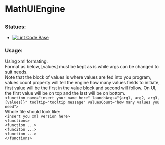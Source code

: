 # MathUIEngine
##  
### Statues:
- [![Lint Code Base](https://github.com/HenrySoftwareStudio/MathUIEngine/actions/workflows/QATool.yml/badge.svg)](https://github.com/HenrySoftwareStudio/MathUIEngine/actions/workflows/QATool.yml)
### Usage:
Using xml formating.\
Format as below, [values] must be kept as is while args can be changed to suit needs.\
Note that the block of values is where values are fed into you program, values count property will tell the engine how many values fields to initiate, first value will be the first in the value block and second will follow.
On UI, the first value will be on top and the last will be on bottom.\
`<function name="insert your name here" launchArgs="{arg1, arg2, arg3, [values]}" tooltip="tooltip message" valuesCount="how many values you need">`\
Whole file should look like:\
`<insert you xml version here>`\
`<functions>`\
`<function ...>`\
`<funciton ...>`\
`<function ...>`\
`</functions>`
